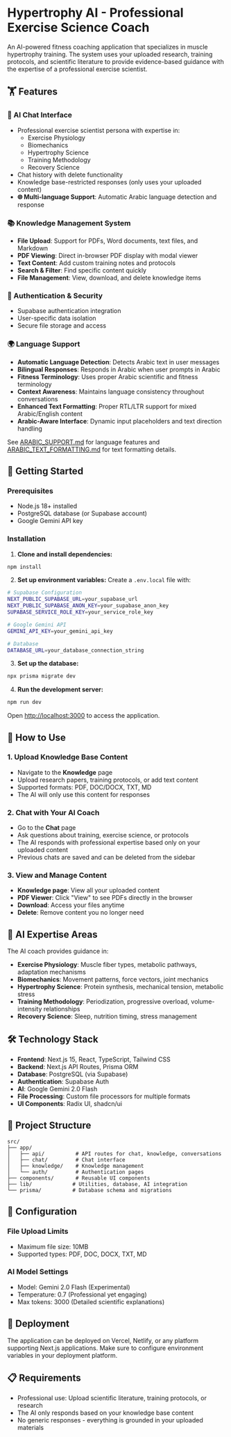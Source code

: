 # Hypertrophy AI - Professional Exercise Science Coach

An AI-powered fitness coaching application that specializes in muscle hypertrophy training. The system uses your uploaded research, training protocols, and scientific literature to provide evidence-based guidance with the expertise of a professional exercise scientist.

## 🏋️ Features

### 💬 AI Chat Interface
- Professional exercise scientist persona with expertise in:
  - Exercise Physiology
  - Biomechanics 
  - Hypertrophy Science
  - Training Methodology
  - Recovery Science
- Chat history with delete functionality
- Knowledge base-restricted responses (only uses your uploaded content)
- **🌐 Multi-language Support**: Automatic Arabic language detection and response

### 📚 Knowledge Management System
- **File Upload**: Support for PDFs, Word documents, text files, and Markdown
- **PDF Viewing**: Direct in-browser PDF display with modal viewer
- **Text Content**: Add custom training notes and protocols
- **Search & Filter**: Find specific content quickly
- **File Management**: View, download, and delete knowledge items

### 🔐 Authentication & Security
- Supabase authentication integration
- User-specific data isolation
- Secure file storage and access

### 🌍 Language Support
- **Automatic Language Detection**: Detects Arabic text in user messages
- **Bilingual Responses**: Responds in Arabic when user prompts in Arabic
- **Fitness Terminology**: Uses proper Arabic scientific and fitness terminology
- **Context Awareness**: Maintains language consistency throughout conversations
- **Enhanced Text Formatting**: Proper RTL/LTR support for mixed Arabic/English content
- **Arabic-Aware Interface**: Dynamic input placeholders and text direction handling

See [ARABIC_SUPPORT.md](./ARABIC_SUPPORT.md) for language features and [ARABIC_TEXT_FORMATTING.md](./ARABIC_TEXT_FORMATTING.md) for text formatting details.

## 🚀 Getting Started

### Prerequisites
- Node.js 18+ installed
- PostgreSQL database (or Supabase account)
- Google Gemini API key

### Installation

1. **Clone and install dependencies:**
```bash
npm install
```

2. **Set up environment variables:**
Create a `.env.local` file with:
```bash
# Supabase Configuration
NEXT_PUBLIC_SUPABASE_URL=your_supabase_url
NEXT_PUBLIC_SUPABASE_ANON_KEY=your_supabase_anon_key
SUPABASE_SERVICE_ROLE_KEY=your_service_role_key

# Google Gemini API
GEMINI_API_KEY=your_gemini_api_key

# Database
DATABASE_URL=your_database_connection_string
```

3. **Set up the database:**
```bash
npx prisma migrate dev
```

4. **Run the development server:**
```bash
npm run dev
```

Open [http://localhost:3000](http://localhost:3000) to access the application.

## 📖 How to Use

### 1. Upload Knowledge Base Content
- Navigate to the **Knowledge** page
- Upload research papers, training protocols, or add text content
- Supported formats: PDF, DOC/DOCX, TXT, MD
- The AI will only use this content for responses

### 2. Chat with Your AI Coach
- Go to the **Chat** page
- Ask questions about training, exercise science, or protocols
- The AI responds with professional expertise based only on your uploaded content
- Previous chats are saved and can be deleted from the sidebar

### 3. View and Manage Content
- **Knowledge page**: View all your uploaded content
- **PDF Viewer**: Click "View" to see PDFs directly in the browser
- **Download**: Access your files anytime
- **Delete**: Remove content you no longer need

## 🧬 AI Expertise Areas

The AI coach provides guidance in:
- **Exercise Physiology**: Muscle fiber types, metabolic pathways, adaptation mechanisms
- **Biomechanics**: Movement patterns, force vectors, joint mechanics
- **Hypertrophy Science**: Protein synthesis, mechanical tension, metabolic stress
- **Training Methodology**: Periodization, progressive overload, volume-intensity relationships
- **Recovery Science**: Sleep, nutrition timing, stress management

## 🛠️ Technology Stack

- **Frontend**: Next.js 15, React, TypeScript, Tailwind CSS
- **Backend**: Next.js API Routes, Prisma ORM
- **Database**: PostgreSQL (via Supabase)
- **Authentication**: Supabase Auth
- **AI**: Google Gemini 2.0 Flash
- **File Processing**: Custom file processors for multiple formats
- **UI Components**: Radix UI, shadcn/ui

## 📁 Project Structure

```
src/
├── app/
│   ├── api/          # API routes for chat, knowledge, conversations
│   ├── chat/         # Chat interface
│   ├── knowledge/    # Knowledge management
│   └── auth/         # Authentication pages
├── components/       # Reusable UI components
├── lib/             # Utilities, database, AI integration
└── prisma/          # Database schema and migrations
```

## 🔧 Configuration

### File Upload Limits
- Maximum file size: 10MB
- Supported types: PDF, DOC, DOCX, TXT, MD

### AI Model Settings
- Model: Gemini 2.0 Flash (Experimental)
- Temperature: 0.7 (Professional yet engaging)
- Max tokens: 3000 (Detailed scientific explanations)

## 🚀 Deployment

The application can be deployed on Vercel, Netlify, or any platform supporting Next.js applications. Make sure to configure environment variables in your deployment platform.

## 📋 Requirements

- Professional use: Upload scientific literature, training protocols, or research
- The AI only responds based on your knowledge base content
- No generic responses - everything is grounded in your uploaded materials
